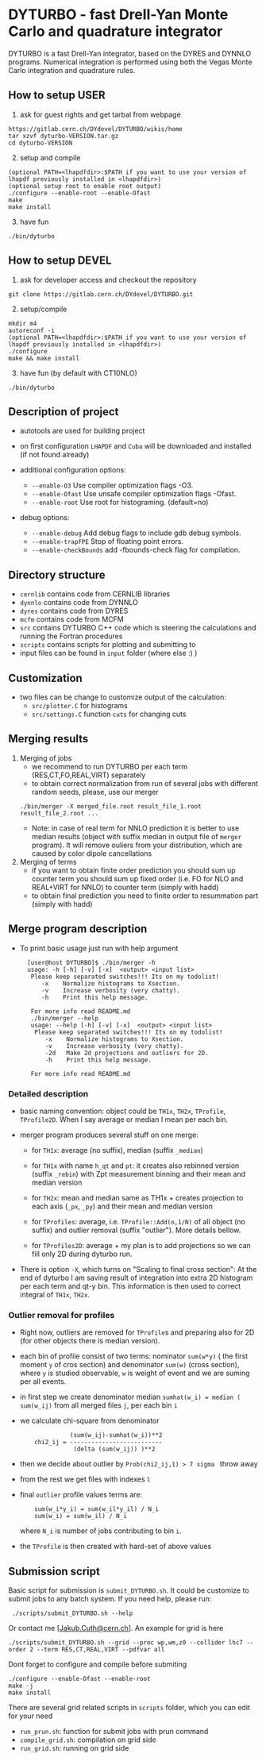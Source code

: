 # DYTURBO - fast Drell-Yan Monte Carlo and quadrature integrator
DYTURBO is a fast Drell-Yan integrator, based on the DYRES and DYNNLO programs.
Numerical integration is performed using both the Vegas Monte Carlo integration and quadrature rules.

## How to setup USER
1. ask for guest rights and get tarbal from webpage
```
https://gitlab.cern.ch/DYdevel/DYTURBO/wikis/home
tar xzvf dyturbo-VERSION.tar.gz
cd dyturbo-VERSION
```

2. setup and compile
```
(optional PATH=<lhapdfdir>:$PATH if you want to use your version of lhapdf previously installed in <lhapdfdir>)
(optional setup root to enable root output)
./configure --enable-root --enable-Ofast
make
make install
```

3. have fun
```
./bin/dyturbo
```

## How to setup DEVEL
 1. ask for developer access and checkout the repository
```
git clone https://gitlab.cern.ch/DYdevel/DYTURBO.git
```

 2. setup/compile
```
mkdir m4
autoreconf -i
(optional PATH=<lhapdfdir>:$PATH if you want to use your version of lhapdf previously installed in <lhapdfdir>)
./configure
make && make install
```

 3. have fun (by default with CT10NLO)
```
./bin/dyturbo
```

## Description of project
 - autotools are used for building project
 - on first configuration `LHAPDF` and `Cuba` will be downloaded and installed
     (if not found already)

 - additional configuration options:
    - `--enable-O3`             Use compiler optimization flags -O3.
    - `--enable-Ofast`          Use unsafe compiler optimization flags -Ofast.
    - `--enable-root`           Use root for histograming. (default=no)

 - debug options:
    - `--enable-debug`          Add debug flags to include gdb debug symbols.
    - `--enable-trapFPE`        Stop of floating point errors.
    - `--enable-checkBounds`    add -fbounds-check flag for compilation.


## Directory structure
- `cernlib` contains code from CERNLIB libraries
- `dynnlo` contains code from DYNNLO
- `dyres`  contains code from DYRES
- `mcfm`  contains code from MCFM
- `src` contains DYTURBO C++ code which is steering the calculations and
     running the Fortran procedures
- `scripts` contains scripts for plotting and submitting to 
- input files can be found in `input` folder (where else :) )


## Customization
 - two files can be change to customize output of the calculation:
     - `src/plotter.C` for histograms
     - `src/settings.C` function `cuts` for changing cuts

## Merging results
 1. Merging of jobs
     - we recommend to run DYTURBO per each term (RES,CT,FO,REAL,VIRT) separately
     - to obtain correct normalization from run of several jobs with different
       random seeds, please, use our merger
    ```
    ./bin/merger -X merged_file.root result_file_1.root result_file_2.root ...
    ```
     - Note: in case of real term for NNLO prediction it is better to use median results
       (object with suffix median in output file of `merger` program). It will remove ouliers
       from your distribution, which are caused by color dipole cancellations
 2. Merging of terms
     - if you want to obtain finite order prediction you should sum up counter
       term you should sum up fixed order (i.e. FO for NLO and REAL+VIRT for NNLO)
       to counter term (simply with hadd)
     - to obtain final prediction you need to finite order to resummation part (simply with hadd)


## Merge program description
 - To print basic usage just run with help argument

         [user@host DYTURBO]$ ./bin/merger -h
         usage: -h [-h] [-v] [-x]  <output> <input list>
          Please keep separated switches!!! Its on my todolist! 
             -x    Normalize histograms to Xsection. 
             -v    Increase verbosity (very chatty). 
             -h    Print this help message. 

          For more info read README.md
          ./bin/merger --help
          usage: --help [-h] [-v] [-x]  <output> <input list>
           Please keep separated switches!!! Its on my todolist! 
              -x    Normalize histograms to Xsection. 
              -v    Increase verbosity (very chatty). 
              -2d   Make 2d projections and outliers for 2D. 
              -h    Print this help message. 

          For more info read README.md


### Detailed description

- basic naming convention: object could be `TH1x`, `TH2x`, `TProfile`, `TProfile2D`. When
  I say average or median I mean per each bin.

- merger program produces several stuff on one merge:
    - for `TH1x`: average (no suffix), median (suffix `_median`)

    - for `TH1x` with name `h_qt` and `pt`: it creates also rebinned version
      (suffix `_rebin`) with Zpt measurement binning and their mean and median
      version

    - for `TH2x`: mean and median same as TH1x + creates projection to each axis
      (`_px`, `_py`) and their mean and median version

    - for `TProfiles`: average, i.e. `TProfile::Add(o,1/N)` of all object (no
      suffix) and outlier removal (suffix "outlier"). More details bellow.

    - for `TProfiles2D`: average + my plan is to add projections so we can fill only 2D during dyturbo run.

- There is option `-X`, which turns on "Scaling to final cross section": At the
  end of dyturbo I am saving result of integration into extra 2D histogram per
  each term and qt-y bin. This information is then used to correct integral of
  `TH1x`, `TH2x`.

### Outlier removal for profiles
- Right now, outliers are removed for `TProfile`s and preparing also for 2D
  (for other objects there is median version). 
- each bin of profile consist of two terms: nominator `sum(w*y)` ( the first moment `y` of
  cros section) and denominator `sum(w)`  (cross section), where `y` is studied observable,
  `w` is weight of event and we are suming per all events.
- in first step we create denominator median `sumhat(w_i) = median ( sum(w_ij)`
  from all merged files `j`, per each bin `i`
- we calculate chi-square from denominator

                    (sum(w_ij)-sumhat(w_i))**2
          chi2_ij = --------------------------
                     (delta (sum(w_ij)) )**2

- then we decide about outlier by `Prob(chi2_ij,1) > 7 sigma ` throw away
- from the rest we get files with indexes `l`
- final `outlier` profile values terms are: 

          sum(w_i*y_i) = sum(w_il*y_il) / N_i
          sum(w_i) = sum(w_il) / N_i

  where `N_i` is number of jobs contributing to bin `i`.
- the `TProfile` is then created with hard-set of above values


## Submission script
Basic script for submission is `submit_DYTURBO.sh`. It could be customize to
submit jobs to any batch system. If you need help, please run:

     ./scripts/submit_DYTURBO.sh --help

Or contact me [Jakub.Cuth@cern.ch]. An example for grid is here

    ./scripts/submit_DYTURBO.sh --grid --proc wp,wm,z0 --collider lhc7 --order 2 --term RES,CT,REAL,VIRT --pdfvar all

Dont forget to configure and compile before submiting

    ./configure --enable-Ofast --enable-root
    make -j
    make install


There are several grid related scripts in `scripts` folder, which you can edit for your need 

* `run_prun.sh`: function for submit jobs with prun command
* `compile_grid.sh`: compilation on grid side
* `run_grid.sh`: running on grid side


